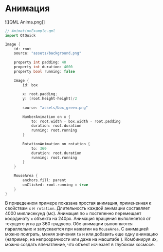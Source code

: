 # Анимация



![[QML Anima.png]]
```c++
// AnimationExample.qml
import QtQuick

Image {
	id: root
	source: "assets/background.png"
	
	property int padding: 40
	property int duration: 4000
	property bool running: false
	
	Image {
		id: box
		
		x: root.padding;
		y: (root.height-height)/2
		
		source: "assets/box_green.png"
		
		NumberAnimation on x {
			to: root.width - box.width - root.padding
			duration: root.duration
			running: root.running
		}
		
		RotationAnimation on rotation {
			to: 360
			duration: root.duration
			running: root.running
		}
	}
	
	MouseArea {
		anchors.fill: parent
		onClicked: root.running = true
	}
}
```
В приведенном примере показана простая анимация, примененная к свойствам `x` и` rotation`. Длительность каждой анимации составляет 4000 миллисекунд (мс). Анимация по `x` постепенно перемещает координату `x` объекта на 240px. Анимация вращения выполняется от текущего угла до 360 градусов. Обе анимации выполняются параллельно и запускаются при нажатии на `MouseArea`. С анимацией можно поиграть, меняя значения `to` и или добавить еще одну анимацию (например, на непрозрачности или даже на масштабе ). Комбинируя их, можно создать впечатление, что объект исчезает в глубоком космосе. 

